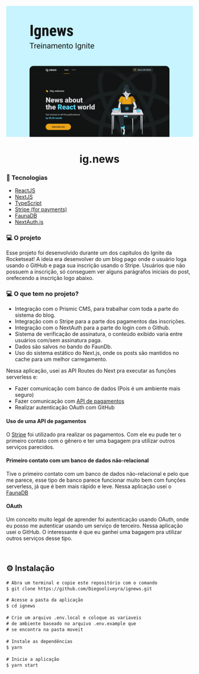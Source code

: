 <p align="center">
  <img alt="ig.news" src=".github/cover.png">
</p>

<h1 align="center">
  ig.news
</h1>

### 🧰 Tecnologias

- [ReactJS](https://pt-br.reactjs.org/)
- [NextJS](https://nextjs.org/)
- [TypeScript](https://www.typescriptlang.org/)
- [Stripe (for payments)](https://stripe.com/br)
- [FaunaDB](https://fauna.com/)
- [NextAuth.js](https://next-auth.js.org/)

### 💻 O projeto

Esse projeto foi desenvolvido durante um dos capitulos do Ignite da Rocketseat! A ideia era desenvolver do um blog pago onde o usuário loga usando o GitHub e paga sua inscrição usando o Stripe. Usuários que não possuem a inscrição, só conseguem ver alguns parágrafos iniciais do post, orefecendo a inscrição logo abaixo.

### 💻 O que tem no projeto?

- Integração com o Prismic CMS, para trabalhar com toda a parte do sistema do blog.
- Integração com o Stripe para a parte dos pagamentos das inscrições.
- Integração com o NextAuth para a parte do login com o Github.
- Sistema de verificação de assinatura, o conteúdo exibido varia entre usuários com/sem assinatura paga.
- Dados são salvos no bando do FaunDb.
- Uso do sistema estático do Next.js, onde os posts são mantidos no cache para um melhor carregamento.

Nessa aplicação, usei as API Routes do Next pra executar as funções serverless e:

- Fazer comunicação com banco de dados (Pois é um ambiente mais seguro)
- Fazer comunicação com [API de pagamentos](https://stripe.com/br)
- Realizar autenticação OAuth com GitHub

#### Uso de uma API de pagamentos

O [Stripe](https://stripe.com/br) foi utilizado pra realizar os pagamentos. Com ele eu pude ter o primeiro contato com o gênero e ter uma bagagem pra utilizar outros serviços parecidos.

#### Primeiro contato com um banco de dados não-relacional

Tive o primeiro contato com um banco de dados não-relacional e pelo que me parece, esse tipo de banco parece funcionar muito bem com funções serverless, já que é bem mais rápido e leve. Nessa aplicação usei o [FaunaDB](https://fauna.com/)

#### OAuth

Um conceito muito legal de aprender foi autenticação usando OAuth, onde eu posso me autenticar usando um serviço de terceiro. Nessa aplicação usei o GitHub. O interessante é que eu ganhei uma bagagem pra utilizar outros serviços desse tipo.

&nbsp;

## ⚙️ Instalação

```
# Abra um terminal e copie este repositório com o comando
$ git clone https://github.com/Diegooliveyra/ignews.git
```

```
# Acesse a pasta da aplicação
$ cd ignews

# Crie um arquivo .env.local e coloque as variaveis
# de ambiente baseado no arquivo .env.example que
# se encontra na pasta moveit

# Instale as dependências
$ yarn

# Inicie a aplicação
$ yarn start

```

&nbsp;
